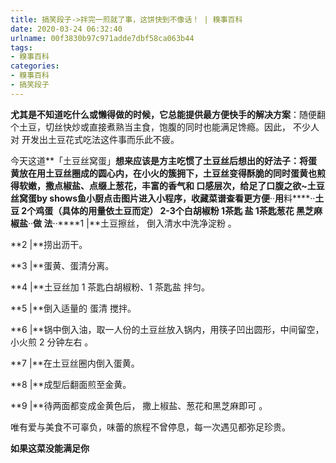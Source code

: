 ```yaml
---
title: 搞笑段子->拌完一煎就了事，这饼快到不像话！ | 糗事百科
date: 2020-03-24 06:32:40
urlname: 00f3830b97c971adde7dbf58ca063b44
tags: 
- 糗事百科
categories:
- 糗事百科
- 搞笑段子
---
```

**尤其是不知道吃什么或懒得做的时候，它总能提供最方便快手的解决方案**：随便翻个土豆，切丝快炒或直接煮熟当主食，饱腹的同时也能满足馋瘾。因此， 不少人对 开发出土豆花式吃法这件事而乐此不疲。

今天这道**「土豆丝窝蛋」**想来应该是方主吃惯了土豆丝后想出的好法子：将蛋黄放在用土豆丝圈成的圆心内，在小火的簇拥下，土豆丝变得酥脆的同时蛋黄也煎得软嫩，撒点椒盐、点缀上葱花，丰富的香气和 口感层次，给足了口腹之欲~**土豆丝窝蛋**by shows鱼小厨点击图片进入小程序，收藏菜谱查看更方便**··****用****料****··**土豆 2个鸡蛋（具体的用量依土豆而定） 2-3个白胡椒粉 1茶匙 盐 1茶匙葱花 黑芝麻 椒盐**··****做 法****··****1 |**土豆擦丝， 倒入清水中洗净淀粉 。

**2 |**捞出沥干。

**3 |**蛋黄、蛋清分离。

**4 |**土豆丝加 1 茶匙白胡椒粉、1 茶匙盐 拌匀。

**5 |**倒入适量的 蛋清 搅拌。

**6 |**锅中倒入油，取一人份的土豆丝放入锅内，用筷子凹出圆形，中间留空， 小火煎 2 分钟左右 。

**7 |**在土豆丝圈内倒入蛋黄。

**8 |**成型后翻面煎至金黄。

**9 |**待两面都变成金黄色后， 撒上椒盐、葱花和黑芝麻即可 。

唯有爱与美食不可辜负，味蕾的旅程不曾停息，每一次遇见都弥足珍贵。

**如果这菜没能满足你**


